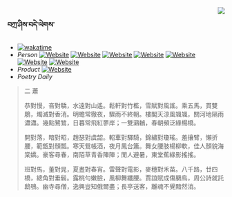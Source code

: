 <img align="right" src="https://github-readme-stats.vercel.app/api/top-langs/?username=IvanaXu&langs_count=8&theme=dark" /> 

### བཀྲ་ཤིས་བདེ་ལེགས་ 
- [![wakatime](https://wakatime.com/badge/user/5043ee4a-e361-4607-9d47-d557f2005d05.svg)](https://wakatime.com/@5043ee4a-e361-4607-9d47-d557f2005d05) 
- _Person_	[![Website](https://img.shields.io/website?label=&up_color=orange&up_message=Tianchi&url=https%3A%2F%2Fshields.io)](https://tianchi.aliyun.com/home/science/scienceDetail?userId=1095279182618)	[![Website](https://img.shields.io/website?label=&up_color=violet&up_message=AIstudio&url=https%3A%2F%2Fshields.io)](https://aistudio.baidu.com/aistudio/personalcenter/thirdview/979775)	[![Website](https://img.shields.io/website?label=&up_color=blue&up_message=Kaggle&url=https%3A%2F%2Fshields.io)](https://www.kaggle.com/ivanxu/)	[![Website](https://img.shields.io/website?label=&up_color=gay&up_message=Yuque&url=https%3A%2F%2Fshields.io)](https://www.yuque.com/ivanaxu)	[![Website](https://img.shields.io/website?label=&up_color=brown&up_message=Leetcode&url=https%3A%2F%2Fshields.io)](https://leetcode.cn/u/ivanaxu)	[![Website](https://img.shields.io/website?label=&up_color=red&up_message=Gitee&url=https%3A%2F%2Fshields.io)](https://gitee.com/IvanaXu)	[![Website](https://img.shields.io/website?label=&up_color=yellow&up_message=Monkeytype&url=https%3A%2F%2Fshields.io)](https://monkeytype.com/profile/IvanaXu) 
- _Product_	[![Website](https://img.shields.io/website?label=alpha&up_color=blue&up_message=EDA&url=https%3A%2F%2Fshields.io)](http://eda.tangjt.cn/) 
- _Poetry Daily_ 


> 二 蕭
> 
> 恭對慢，吝對驕，水遠對山遙。鬆軒對竹檻，雪賦對風謠。乘五馬，貫雙鵰，燭滅對香消。明蟾常徹夜，驟雨不終朝。樓閣天涼風颯颯，關河地隔雨瀟瀟。幾點鷺鷥，日暮常飛紅蓼岸；一雙鸂鶒，春朝頻泛綠楊橋。
> 
> 開對落，暗對昭，趙瑟對虞韶。軺車對驛騎，錦繡對瓊瑤。羞攘臂，懶折腰，範甑對顏瓢。寒天鴛帳酒，夜月鳳台簫。舞女腰肢楊柳軟，佳人顏貌海棠嬌。豪客尋春，南陌草青香陣陣；閒人避暑，東堂蕉綠影搖搖。
> 
> 班對馬，董對晁，夏晝對春宵。雷聲對電影，麥穗對禾苗。八千路，廿四橋，總角對垂髫。露桃勻嫩臉，風柳舞纖腰。賈誼賦成傷鵩鳥，周公詩就託鴟鴞。幽寺尋僧，逸興豈知俄爾盡；長亭送客，離魂不覺黯然消。
>
